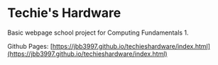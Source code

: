 # Techie's Hardware

Basic webpage school project for Computing Fundamentals 1.

Github Pages: [https://jbb3997.github.io/techieshardware/index.html](https://jbb3997.github.io/techieshardware/index.html)